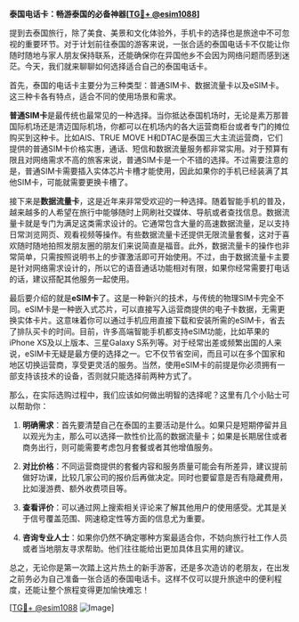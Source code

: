 **泰国电话卡：畅游泰国的必备神器[[TG💪+ @esim1088](https://t.me/s/esim1088)]**

提到去泰国旅行，除了美食、美景和文化体验外，手机卡的选择也是旅途中不可忽视的重要环节。对于计划前往泰国的游客来说，一张合适的泰国电话卡不仅能让你随时随地与家人朋友保持联系，还能确保你在异国他乡不会因为网络问题而感到迷茫。今天，我们就来聊聊如何选择适合自己的泰国电话卡。

首先，泰国的电话卡主要分为三种类型：普通SIM卡、数据流量卡以及eSIM卡。这三种卡各有特点，适合不同的使用场景和需求。

**普通SIM卡**是最传统也最常见的一种选择。当你抵达泰国机场时，无论是素万那普国际机场还是清迈国际机场，你都可以在机场内的各大运营商柜台或者专门的摊位购买到这种卡。比如AIS、TRUE MOVE H和DTAC是泰国三大主流运营商，它们提供的普通SIM卡价格实惠，通话、短信和数据流量服务都非常实用。对于预算有限且对网络需求不高的旅客来说，普通SIM卡是一个不错的选择。不过需要注意的是，普通SIM卡需要插入实体芯片卡槽才能使用，因此如果你的手机已经装满了其他SIM卡，可能就需要更换卡槽了。

接下来是**数据流量卡**，这是近年来非常受欢迎的一种选择。随着智能手机的普及，越来越多的人希望在旅行中能够随时上网刷社交媒体、导航或者查找信息。数据流量卡就是专门为满足这类需求设计的。它通常包含大量的高速数据流量，足以支持日常浏览网页、观看视频等操作。有些数据流量卡还提供无限流量套餐，这对于喜欢随时随地拍照发朋友圈的朋友们来说简直是福音。此外，数据流量卡的操作也非常简单，只需按照说明书上的步骤激活即可开始使用。不过，由于数据流量卡主要是针对网络需求设计的，所以它的语音通话功能相对有限，如果你经常需要打电话的话，建议搭配其他服务一起使用。

最后要介绍的就是**eSIM卡**了。这是一种新兴的技术，与传统的物理SIM卡完全不同。eSIM卡是一种嵌入式芯片，可以直接写入运营商提供的电子卡数据，无需更换实体卡片。这意味着你可以通过手机应用直接下载和安装所需的eSIM卡，省去了排队买卡的时间。目前，许多高端智能手机都支持eSIM功能，比如苹果的iPhone XS及以上版本、三星Galaxy S系列等。对于经常出差或频繁出国的人来说，eSIM卡无疑是最方便的选择之一。它不仅节省空间，而且可以在多个国家和地区切换运营商，享受更灵活的服务。当然，使用eSIM卡的前提是你必须拥有一部支持该技术的设备，否则就只能选择前两种方式了。

那么，在实际选购过程中，我们应该如何做出明智的选择呢？这里有几个小贴士可以帮助你：

1. **明确需求**：首先要清楚自己在泰国的主要活动是什么。如果只是短期停留并且以观光为主，那么可以选择一款性价比高的数据流量卡；如果是长期居住或者商务出行，则可能需要考虑包月套餐或者其他增值服务。

2. **对比价格**：不同运营商提供的套餐内容和服务质量可能会有所差异，建议提前做好功课，比较几家公司的报价后再做决定。同时也要留意是否有隐藏费用，比如漫游费、额外收费项目等。

3. **查看评价**：可以通过网上搜索相关评论来了解其他用户的使用感受。尤其是关于信号覆盖范围、网速稳定性等方面的信息尤为重要。

4. **咨询专业人士**：如果你仍然不确定哪种方案最适合你，不妨向旅行社工作人员或者当地朋友寻求帮助。他们往往能给出更加具体且实用的建议。

总之，无论你是第一次踏上这片热土的新手游客，还是多次造访的老朋友，在出发之前务必为自己准备一张合适的泰国电话卡。这样不仅可以提升旅途中的便利程度，还能让整个旅程变得更加愉快难忘！

[[TG💪+ @esim1088](https://t.me/s/esim1088) ![Image](https://i.postimg.cc/4NQfJmqS/Snipaste-2025-05-13-00-14-12.png)]